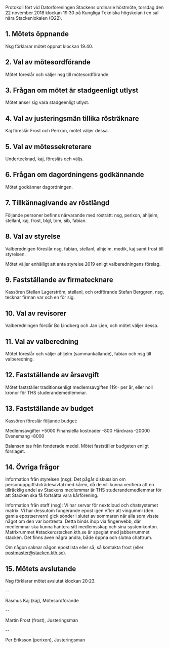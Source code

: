 <!-- 
.. title: Protokoll från höstmöte 29 november 2018
.. slug: hostprotokoll
.. date: 2018-11-29 20:24:00 CET
.. description:
.. category: 2018
-->

Protokoll fört vid Datorföreningen Stackens ordinarie höstmöte, torsdag
den 22 november 2018 klockan 19:30 på Kungliga Tekniska högskolan i en
sal nära Stackenlokalen (Q22).

<!-- TEASER_END -->

## 1. Mötets öppnande

Nsg förklarar mötet öppnat klockan 19.40.

## 2. Val av mötesordförande

Mötet föreslår och väljer nsg till mötesordförande.

## 3. Frågan om mötet är stadgeenligt utlyst

Mötet anser sig vara stadgeenligt utlyst.

## 4. Val av justeringsmän tillika rösträknare

Kaj föreslår Frost och Perixon, mötet väljer dessa.

## 5. Val av mötessekreterare

Undertecknad, kaj, föreslås och väljs.

## 6. Frågan om dagordningens godkännande

Mötet godkänner dagordningen.

## 7. Tillkännagivande av röstlängd

Följande personer befinns närvarande med rösträtt:
nsg, perixon, ahljelm, stellanl, kaj, frost, blgl, tom, sib, fabian.

## 8. Val av styrelse

Valberednigen föreslår nsg, fabian, stellanl, alhjelm, medik, kaj samt
frost till styrelsen.

Mötet väljer enhälligt att anta styrelse 2019 enligt valberedningens förslag.


## 9. Fastställande av firmatecknare

Kassören Stellan Lagerström, stellanl, och ordförande Stefan Berggren,
nsg, tecknar firman var och en för sig.

## 10. Val av revisorer

Valberedningen förslår Bo Lindberg och Jan Lien, och mötet väljer dessa.

## 11. Val av valberedning

Mötet föreslår och väljer ahljelm (sammankallande), fabian och nsg till
valberedning.

## 12. Fastställande av årsavgift

Mötet fastställer traditionsenligt medlemsavgiften 119:- per år, eller
noll kronor för THS studerandemedlemmar.

## 13. Fastställande av budget

Kassören föreslår följande budget:

 Medlemsavgifter        +5000
 Finansiella kostnader   -800
 Hårdvara              -20000
 Evenemang              -8000

Balansen tas från fonderade medel.  Mötet fastställer budgeten enligt
förslaget.

## 14. Övriga frågor

Information från styrelsen (nsg): Det pågår diskussion om
personuppgiftsbiträdesavtal med kåren, då de vill kunna verifiera att
en tillräcklig andel av Stackens medlemmar är THS studerandemedlemmar
för att Stacken ska få fortsätta vara kårförening.

Information från staff (nsg): Vi har servar för nextcloud och
chatsystemet matrix. Vi har dessutom fungerande epost igen efter att
vingummi (den gamla epostservern) gick sönder i slutet av sommaren när
alla som visste något om den var bortresta.  Detta binds ihop via
fingerwebb, där medlemmar ska kunna hantera sitt medlemsskap och sina
systemkonton.
Matrixrummet #stacken:stacken.kth.se är speglat med jabberrummet
stacken.  Det finns även några andra, både öppna och slutna chattrum.

Om någon saknar någon epostlista eller så, så kontakta frost (eller
postmaster@stacken.kth.se).

## 15. Mötets avslutande

Nsg förklarar mötet avslutat klockan 20:23.


--

Rasmus Kaj (kaj), Mötesordförande

--

Martin Frost (frost), Justeringsman

--

Per Eriksson (perixon), Justeringsman
